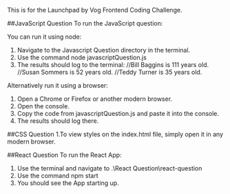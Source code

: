 This is for the Launchpad by Vog Frontend Coding Challenge. 

##JavaScript Question
To run the JavaScript question:

You can run it using node:
1. Navigate to the Javascript Question directory in the terminal.
2. Use the command  node javascriptQuestion.js 
3. The results should log to the terminal:
//Bill Baggins is 111 years old.
//Susan Sommers is 52 years old.
//Teddy Turner is 35 years old.

Alternatively run it using a browser:
1. Open a Chrome or Firefox or another modern browser.
2. Open the console.
3. Copy the code from javascriptQuestion.js and paste it into the console.
4. The results should log there.

##CSS Question
1.To view styles on the index.html file, simply open it in any modern browser.

##React Question
To run the React App:
1. Use the terminal and navigate to .\React Question\react-question
2. Use the command npm start
3. You should see the App starting up.
